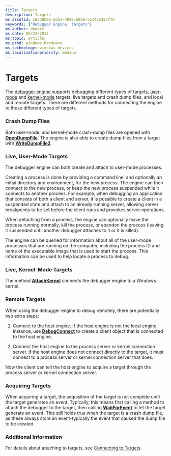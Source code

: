 ```yaml
---
title: Targets
description: Targets
ms.assetid: 103d9b0a-2d51-404e-b8b9-513465427f7b
keywords: ["Debugger Engine, targets"]
ms.author: domars
ms.date: 05/23/2017
ms.topic: article
ms.prod: windows-hardware
ms.technology: windows-devices
ms.localizationpriority: medium
---
```


# Targets


The [debugger engine](introduction.md#debugger-engine) supports debugging different types of targets, [user-mode](#live--user-mode-targets) and [kernel-mode](#live--kernel-mode-targets) targets, live targets and crash dump files, and local and remote targets. There are different methods for connecting the engine to these different types of targets.

### <span id="crash_dump_files"></span><span id="CRASH_DUMP_FILES"></span>Crash Dump Files

Both user-mode, and kernel-mode crash-dump files are opened with [**OpenDumpFile**](https://msdn.microsoft.com/library/windows/hardware/ff552322). The engine is also able to create dump files from a target with [**WriteDumpFile2**](https://msdn.microsoft.com/library/windows/hardware/ff561382).

### <span id="live--user-mode-targets"></span><span id="LIVE--USER-MODE-TARGETS"></span>Live, User-Mode Targets

The debugger engine can both create and attach to user-mode processes.

Creating a process is done by providing a command line, and optionally an initial directory and environment, for the new process. The engine can then connect to the new process, or keep the new process suspended while it connects to another process. For example, when debugging an application that consists of both a client and server, it is possible to create a client in a suspended state and attach to an already running server, allowing server breakpoints to be set before the client runs and provokes server operations.

When detaching from a process, the engine can optionally leave the process running normally, kill the process, or abandon the process (leaving it suspended until another debugger attaches to it or it is killed).

The engine can be queried for information about all of the user-mode processes that are running on the computer, including the process ID and name of the executable image that is used to start the process. This information can be used to help locate a process to debug.

### <span id="live--kernel-mode-targets"></span><span id="LIVE--KERNEL-MODE-TARGETS"></span>Live, Kernel-Mode Targets

The method [**AttachKernel**](https://msdn.microsoft.com/library/windows/hardware/ff538145) connects the debugger engine to a Windows kernel.

### <span id="remote-targets"></span><span id="REMOTE-TARGETS"></span>Remote Targets

When using the debugger engine to debug remotely, there are potentially two extra steps:

1.  Connect to the host engine. If the host engine is not the local engine instance, use [**DebugConnect**](https://msdn.microsoft.com/library/windows/hardware/ff540465) to create a client object that is connected to the host engine.

2.  Connect the host engine to the process server or kernel connection server. If the host engine does not connect directly to the target, it must connect to a process server or kernel connection server that does.

Now the client can tell the host engine to acquire a target through the process server or kernel connection server.

### <span id="acquiring_targets"></span><span id="ACQUIRING_TARGETS"></span>Acquiring Targets

When acquiring a target, the acquisition of the target is not complete until the target generates an event. Typically, this means first calling a method to attach the debugger to the target, then calling [**WaitForEvent**](https://msdn.microsoft.com/library/windows/hardware/ff561229) to let the target generate an event. This still holds true when the target is a crash dump file, as these always store an event-typically the event that caused the dump file to be created.

### <span id="additional_information"></span><span id="ADDITIONAL_INFORMATION"></span>Additional Information

For details about attaching to targets, see [Connecting to Targets](connecting-to-targets.md).

 

 






